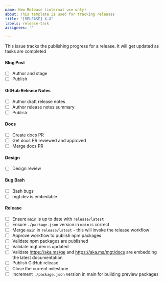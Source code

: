 ```yaml
---
name: New Release (internal use only)
about: This template is used for tracking releases
title: "[RELEASE] X.X"
labels: release-task
assignees: ''

---
```


This issue tracks the publishing progress for a release. It will get updated as tasks are completed

#### Blog Post
  - [ ] Author and stage
  - [ ] Publish

#### GitHub Release Notes
  - [ ] Author draft release notes
  - [ ] Author release notes summary
  - [ ] Publish

#### Docs
  - [ ] Create docs PR
  - [ ] Get docs PR reviewed and approved
  - [ ] Merge docs PR

#### Design
  - [ ] Design review

#### Bug Bash
  - [ ] Bash bugs
  - [ ] mgt.dev is embedable

#### Release
  - [ ] Ensure `main` is up to date with `release/latest`
  - [ ] Ensure `./package.json` version in `main` is correct
  - [ ] Merge `main` in `release/latest` - this will invoke the release workflow
  - [ ] Approve workflow to publish npm packages
  - [ ] Validate npm packages are published
  - [ ] Validate mgt.dev is updated
  - [ ] Validate https://aka.ms/ge and https://aka.ms/mgt/docs are embedding the latest documentation
  - [ ] Publish GitHub release
  - [ ] Close the current milestone
  - [ ] Increment `./package.json` version in main for building preview packages 

